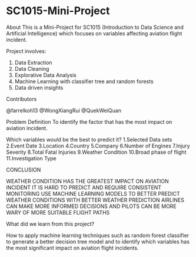 # SC1015-Mini-Project
 
About
This is a Mini-Project for SC1015 (Introduction to Data Science and Artificial Intelligence) which focuses on variables affecting aviation flight incident.  

Project involves:
1. Data Extraction
2. Data Cleaning
3. Explorative Data Analysis
4. Machine Learning with classifier tree and random forests
5. Data driven insights

Contributors

@farrelkoh13
@WongXiangRui
@QuekWeiQuan

Problem Definition
To identify the factor that has the most impact on aviation incident.

Which variables would be the best to predict it?
1.Selected Data sets
2.Event Date
3.Location
4.Country
5.Company
6.Number of Engines
7.Injury Severity
8.Total Fatal Injuries
9.Weather Condition
10.Broad phase of flight
11.Investigation Type

CONCLUSION

WEATHER CONDITION HAS THE GREATEST IMPACT ON AVIATION INCIDENT
IT IS HARD TO PREDICT AND REQUIRE CONSISTENT MONITORING USE MACHINE LEARNING MODELS TO BETTER PREDICT WEATHER CONDITIONS
WITH BETTER WEATHER PREDICTION AIRLINES CAN MAKE MORE INFORMED DECISIONS AND PILOTS CAN BE MORE WARY OF MORE SUITABLE FLIGHT PATHS

What did we learn from this project?

How to apply machine learning techniques such as random forest classifier to generate a better decision tree model and to identify which variables has the most significant impact on aviation flight incidents.
